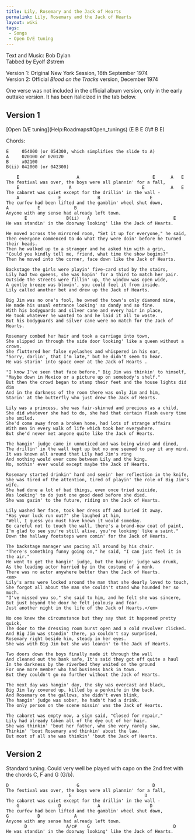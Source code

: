 ```yaml
---
title: Lily, Rosemary and the Jack of Hearts
permalink: Lily, Rosemary and the Jack of Hearts
layout: wiki
tags:
 - Songs
 - Open D/E tuning
---
```


Text and Music: Bob Dylan  
Tabbed by Eyolf Østrem

Version 1: Original New York Session, 16th September 1974  
Version 2: Official *Blood on the Tracks* version, December 1974

One verse was not included in the official album version, only in the
early outtake version. It has been italicized in the tab below.

<h2 class="songversion">
Version 1

</h2>
[Open D/E tuning](Help:Roadmaps#Open_tunings) (E B E G\# B E)

Chords:

    E     054000 (or 054300, which simplifies the slide to A)
    A     020100 or 020120
    B     x02100
    B(ii) 042000 (or 042300)

        E                      A                            E      A   E
    The festival was over, the boys were all plannin' for a fall,
        E                   A                           E          A   E
    The cabaret was quiet except for the drillin' in the wall -
        A               E              B                   E
    The curfew had been lifted and the gamblin' wheel shut down,
    A           E             B
    Anyone with any sense had already left town.
           E               B(ii)   A                                E
    He was standin' in the doorway looking' like the Jack of Hearts.

    He moved across the mirrored room, "Set it up for everyone," he said,
    Then everyone commenced to do what they were doin' before he turned their heads.
    Then he walked up to a stranger and he asked him with a grin,
    "Could you kindly tell me, friend, what time the show begins?"
    Then he moved into the corner, face down like the Jack of Hearts.

    Backstage the girls were playin' five-card stud by the stairs,
    Lily had two queens, she was hopin' for a third to match her pair.
    Outside the streets were fillin' up, the window was open wide,
    A gentle breeze was blowin', you could feel it from inside.
    Lily called another bet and drew up the Jack of Hearts.

    Big Jim was no one's fool, he owned the town's only diamond mine,
    He made his usual entrance looking' so dandy and so fine.
    With his bodyguards and silver cane and every hair in place,
    He took whatever he wanted to and he laid it all to waste.
    But his bodyguards and silver cane were no match for the Jack of Hearts.

    Rosemary combed her hair and took a carriage into town,
    She slipped in through the side door looking' like a queen without a crown.
    She fluttered her false eyelashes and whispered in his ear,
    "Sorry, darlin', that I'm late," but he didn't seem to hear.
    He was starin' into space over at the Jack of Hearts .

    "I know I've seen that face before," Big Jim was thinkin' to himself,
    "Maybe down in Mexico or a picture up on somebody's shelf."
    But then the crowd began to stamp their feet and the house lights did dim
    And in the darkness of the room there was only Jim and him,
    Starin' at the butterfly who just drew the Jack of Hearts.

    Lily was a princess, she was fair-skinned and precious as a child,
    She did whatever she had to do, she had that certain flash every time she smiled.
    She'd come away from a broken home, had lots of strange affairs
    With men in every walk of life which took her everywhere.
    But she'd never met anyone quite like the Jack of Hearts.

    The hangin' judge came in unnoticed and was being wined and dined,
    The drillin' in the wall kept up but no one seemed to pay it any mind.
    It was known all around that Lily had Jim's ring
    And nothing would ever come between Lily and the king.
    No, nothin' ever would except maybe the Jack of Hearts.

    Rosemary started drinkin' hard and seein' her reflection in the knife,
    She was tired of the attention, tired of playin' the role of Big Jim's wife.
    She had done a lot of bad things, even once tried suicide,
    Was looking' to do just one good deed before she died.
    She was gazin' to the future, riding on the Jack of Hearts.

    Lily washed her face, took her dress off and buried it away.
    "Has your luck run out?" she laughed at him,
    "Well, I guess you must have known it would someday.
    Be careful not to touch the wall, there's a brand-new coat of paint,
    I'm glad to see you're still alive, you're looking' like a saint."
    Down the hallway footsteps were comin' for the Jack of Hearts.

    The backstage manager was pacing all around by his chair.
    "There's something funny going on," he said, "I can just feel it in the air."
    He went to get the hangin' judge, but the hangin' judge was drunk,
    As the leading actor hurried by in the costume of a monk.
    There was no actor anywhere better than the Jack of Hearts.
    <em>
    Lily's arms were locked around the man that she dearly loved to touch,
    She forgot all about the man she couldn't stand who hounded her so much.
    "I've missed you so," she said to him, and he felt she was sincere,
    But just beyond the door he felt jealousy and fear.
    Just another night in the life of the Jack of Hearts.</em>

    No one knew the circumstance but they say that it happened pretty quick,
    The door to the dressing room burst open and a cold revolver clicked.
    And Big Jim was standin' there, ya couldn't say surprised,
    Rosemary right beside him, steady in her eyes.
    She was with Big Jim but she was leanin' to the Jack of Hearts.

    Two doors down the boys finally made it through the wall
    And cleaned out the bank safe, It's said they got off quite a haul
    In the darkness by the riverbed they waited on the ground
    For one more member who had business back in town.
    But they couldn't go no further without the Jack of Hearts.

    The next day was hangin' day, the sky was overcast and black,
    Big Jim lay covered up, killed by a penknife in the back.
    And Rosemary on the gallows, she didn't even blink,
    The hangin' judge was sober, he hadn't had a drink.
    The only person on the scene missin' was the Jack of Hearts.

    The cabaret was empty now, a sign said, "Closed for repair,"
    Lily had already taken all of the dye out of her hair.
    She was thinkin' 'bout her father, who she very rarely saw,
    Thinkin' 'bout Rosemary and thinkin' about the law.
    But most of all she was thinkin' 'bout the Jack of Hearts.

<h2 class="songversion">
Version 2

</h2>
Standard tuning. Could very well be played with capo on the 2nd fret
with the chords C, F and G (G/b).

    D                          G                            D
    The festival was over, the boys were all plannin' for a fall,
                            G                            D
    The cabaret was quiet except for the drillin' in the wall -
        G               D              A                   D
    The curfew had been lifted and the gamblin' wheel shut down,
    G           D             A
    Anyone with any sense had already left town.
           D               A/c#    G                                D
    He was standin' in the doorway looking' like the Jack of Hearts.
